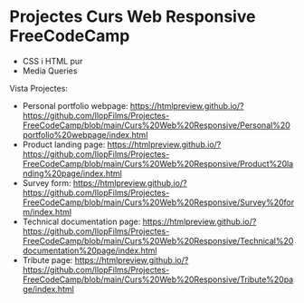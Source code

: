 # Projectes Curs Web Responsive FreeCodeCamp

- CSS i HTML pur
- Media Queries

Vista Projectes:

  - Personal portfolio webpage: https://htmlpreview.github.io/?https://github.com/llopFilms/Projectes-FreeCodeCamp/blob/main/Curs%20Web%20Responsive/Personal%20portfolio%20webpage/index.html
  - Product landing page: https://htmlpreview.github.io/?https://github.com/llopFilms/Projectes-FreeCodeCamp/blob/main/Curs%20Web%20Responsive/Product%20landing%20page/index.html
  - Survey form: https://htmlpreview.github.io/?https://github.com/llopFilms/Projectes-FreeCodeCamp/blob/main/Curs%20Web%20Responsive/Survey%20form/index.html
  - Technical documentation page: https://htmlpreview.github.io/?https://github.com/llopFilms/Projectes-FreeCodeCamp/blob/main/Curs%20Web%20Responsive/Technical%20documentation%20page/index.html
  - Tribute page: https://htmlpreview.github.io/?https://github.com/llopFilms/Projectes-FreeCodeCamp/blob/main/Curs%20Web%20Responsive/Tribute%20page/index.html
